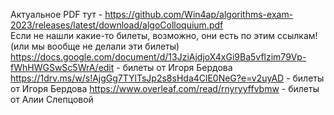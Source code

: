 Актуальное PDF тут - https://github.com/Win4ap/algorithms-exam-2023/releases/latest/download/algoColloquium.pdf  
Если не нашли какие-то билеты, возможно, они есть по этим ссылкам! (или мы вообще не делали эти билеты)  
https://docs.google.com/document/d/13JziAjdjoX4xGi9Ba5vflzim79Vp-fWhHWGSwSc5WrA/edit - билеты от Игоря Бердова
https://1drv.ms/w/s!AjgGg7TYlTsJp2s8sHda4ClE0NeG?e=v2uyAD - билеты от Игоря Бердова
https://www.overleaf.com/read/rnyryyffvbmw - билеты от Алии Слепцовой
